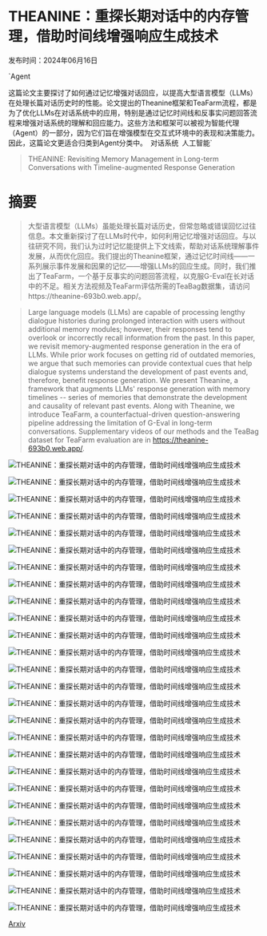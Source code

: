 # THEANINE：重探长期对话中的内存管理，借助时间线增强响应生成技术

发布时间：2024年06月16日

`Agent

这篇论文主要探讨了如何通过记忆增强对话回应，以提高大型语言模型（LLMs）在处理长篇对话历史时的性能。论文提出的Theanine框架和TeaFarm流程，都是为了优化LLMs在对话系统中的应用，特别是通过记忆时间线和反事实问题回答流程来增强对话系统的理解和回应能力。这些方法和框架可以被视为智能代理（Agent）的一部分，因为它们旨在增强模型在交互式环境中的表现和决策能力。因此，这篇论文更适合归类到Agent分类中。` `对话系统` `人工智能`

> THEANINE: Revisiting Memory Management in Long-term Conversations with Timeline-augmented Response Generation

# 摘要

> 大型语言模型（LLMs）虽能处理长篇对话历史，但常忽略或错误回忆过往信息。本文重新探讨了在LLMs时代中，如何利用记忆增强对话回应。与以往研究不同，我们认为过时记忆能提供上下文线索，帮助对话系统理解事件发展，从而优化回应。我们提出的Theanine框架，通过记忆时间线——一系列展示事件发展和因果的记忆——增强LLMs的回应生成。同时，我们推出了TeaFarm，一个基于反事实的问题回答流程，以克服G-Eval在长对话中的不足。相关方法视频及TeaFarm评估所需的TeaBag数据集，请访问https://theanine-693b0.web.app/。

> Large language models (LLMs) are capable of processing lengthy dialogue histories during prolonged interaction with users without additional memory modules; however, their responses tend to overlook or incorrectly recall information from the past. In this paper, we revisit memory-augmented response generation in the era of LLMs. While prior work focuses on getting rid of outdated memories, we argue that such memories can provide contextual cues that help dialogue systems understand the development of past events and, therefore, benefit response generation. We present Theanine, a framework that augments LLMs' response generation with memory timelines -- series of memories that demonstrate the development and causality of relevant past events. Along with Theanine, we introduce TeaFarm, a counterfactual-driven question-answering pipeline addressing the limitation of G-Eval in long-term conversations. Supplementary videos of our methods and the TeaBag dataset for TeaFarm evaluation are in https://theanine-693b0.web.app/.

![THEANINE：重探长期对话中的内存管理，借助时间线增强响应生成技术](../../../paper_images/2406.10996/x5.png)

![THEANINE：重探长期对话中的内存管理，借助时间线增强响应生成技术](../../../paper_images/2406.10996/x6.png)

![THEANINE：重探长期对话中的内存管理，借助时间线增强响应生成技术](../../../paper_images/2406.10996/x8.png)

![THEANINE：重探长期对话中的内存管理，借助时间线增强响应生成技术](../../../paper_images/2406.10996/x14.png)

![THEANINE：重探长期对话中的内存管理，借助时间线增强响应生成技术](../../../paper_images/2406.10996/x16.png)

![THEANINE：重探长期对话中的内存管理，借助时间线增强响应生成技术](../../../paper_images/2406.10996/x25.png)

![THEANINE：重探长期对话中的内存管理，借助时间线增强响应生成技术](../../../paper_images/2406.10996/x28.png)

![THEANINE：重探长期对话中的内存管理，借助时间线增强响应生成技术](../../../paper_images/2406.10996/x32.png)

![THEANINE：重探长期对话中的内存管理，借助时间线增强响应生成技术](../../../paper_images/2406.10996/x34.png)

![THEANINE：重探长期对话中的内存管理，借助时间线增强响应生成技术](../../../paper_images/2406.10996/x44.png)

![THEANINE：重探长期对话中的内存管理，借助时间线增强响应生成技术](../../../paper_images/2406.10996/x47.png)

![THEANINE：重探长期对话中的内存管理，借助时间线增强响应生成技术](../../../paper_images/2406.10996/x48.png)

![THEANINE：重探长期对话中的内存管理，借助时间线增强响应生成技术](../../../paper_images/2406.10996/x49.png)

![THEANINE：重探长期对话中的内存管理，借助时间线增强响应生成技术](../../../paper_images/2406.10996/x50.png)

![THEANINE：重探长期对话中的内存管理，借助时间线增强响应生成技术](../../../paper_images/2406.10996/x51.png)

![THEANINE：重探长期对话中的内存管理，借助时间线增强响应生成技术](../../../paper_images/2406.10996/x52.png)

![THEANINE：重探长期对话中的内存管理，借助时间线增强响应生成技术](../../../paper_images/2406.10996/x53.png)

![THEANINE：重探长期对话中的内存管理，借助时间线增强响应生成技术](../../../paper_images/2406.10996/x54.png)

![THEANINE：重探长期对话中的内存管理，借助时间线增强响应生成技术](../../../paper_images/2406.10996/x55.png)

![THEANINE：重探长期对话中的内存管理，借助时间线增强响应生成技术](../../../paper_images/2406.10996/x56.png)

![THEANINE：重探长期对话中的内存管理，借助时间线增强响应生成技术](../../../paper_images/2406.10996/x57.png)

![THEANINE：重探长期对话中的内存管理，借助时间线增强响应生成技术](../../../paper_images/2406.10996/x58.png)

![THEANINE：重探长期对话中的内存管理，借助时间线增强响应生成技术](../../../paper_images/2406.10996/x59.png)

![THEANINE：重探长期对话中的内存管理，借助时间线增强响应生成技术](../../../paper_images/2406.10996/x60.png)

![THEANINE：重探长期对话中的内存管理，借助时间线增强响应生成技术](../../../paper_images/2406.10996/x61.png)

![THEANINE：重探长期对话中的内存管理，借助时间线增强响应生成技术](../../../paper_images/2406.10996/x62.png)

![THEANINE：重探长期对话中的内存管理，借助时间线增强响应生成技术](../../../paper_images/2406.10996/x63.png)

[Arxiv](https://arxiv.org/abs/2406.10996)